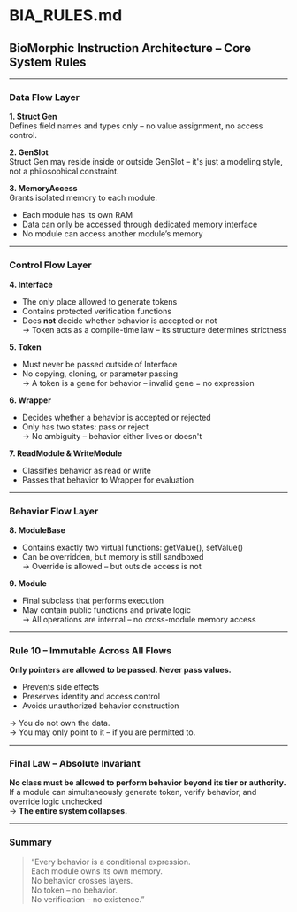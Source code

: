 # BIA_RULES.md

## BioMorphic Instruction Architecture – Core System Rules

---

### **Data Flow Layer**

**1. Struct Gen**  
Defines field names and types only – no value assignment, no access control.

**2. GenSlot**  
Struct Gen may reside inside or outside GenSlot – it's just a modeling style, not a philosophical constraint.

**3. MemoryAccess**  
Grants isolated memory to each module.  
- Each module has its own RAM  
- Data can only be accessed through dedicated memory interface  
- No module can access another module’s memory

---

### **Control Flow Layer**

**4. Interface**  
- The only place allowed to generate tokens  
- Contains protected verification functions  
- Does **not** decide whether behavior is accepted or not  
→ Token acts as a compile-time law – its structure determines strictness

**5. Token**  
- Must never be passed outside of Interface  
- No copying, cloning, or parameter passing  
→ A token is a gene for behavior – invalid gene = no expression

**6. Wrapper**  
- Decides whether a behavior is accepted or rejected  
- Only has two states: pass or reject  
→ No ambiguity – behavior either lives or doesn't

**7. ReadModule & WriteModule**  
- Classifies behavior as read or write  
- Passes that behavior to Wrapper for evaluation

---

### **Behavior Flow Layer**

**8. ModuleBase**  
- Contains exactly two virtual functions: getValue(), setValue()  
- Can be overridden, but memory is still sandboxed  
→ Override is allowed – but outside access is not

**9. Module**  
- Final subclass that performs execution  
- May contain public functions and private logic  
→ All operations are internal – no cross-module memory access

---

### **Rule 10 – Immutable Across All Flows**

**Only pointers are allowed to be passed. Never pass values.**  
- Prevents side effects  
- Preserves identity and access control  
- Avoids unauthorized behavior construction

→ You do not own the data.  
→ You may only point to it – if you are permitted to.

---

### **Final Law – Absolute Invariant**

**No class must be allowed to perform behavior beyond its tier or authority.**  
If a module can simultaneously generate token, verify behavior, and override logic unchecked  
→ **The entire system collapses.**

---

### **Summary**

> “Every behavior is a conditional expression.  
Each module owns its own memory.  
No behavior crosses layers.  
No token – no behavior.  
No verification – no existence.”
